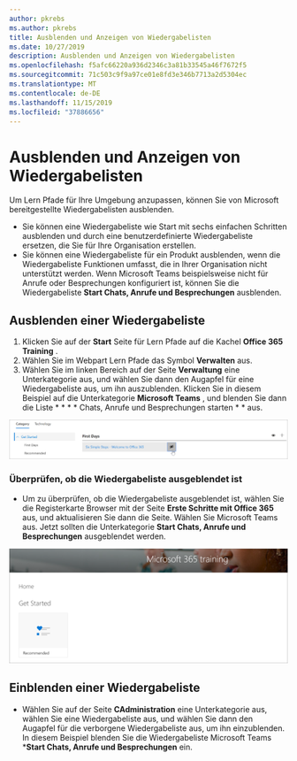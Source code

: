 ```yaml
---
author: pkrebs
ms.author: pkrebs
title: Ausblenden und Anzeigen von Wiedergabelisten
ms.date: 10/27/2019
description: Ausblenden und Anzeigen von Wiedergabelisten
ms.openlocfilehash: f5afc66220a936d2346c3a81b33545a46f7672f5
ms.sourcegitcommit: 71c503c9f9a97ce01e8fd3e346b7713a2d5304ec
ms.translationtype: MT
ms.contentlocale: de-DE
ms.lasthandoff: 11/15/2019
ms.locfileid: "37886656"
---
```

# <a name="hide-and-show-playlists"></a>Ausblenden und Anzeigen von Wiedergabelisten

Um Lern Pfade für Ihre Umgebung anzupassen, können Sie von Microsoft bereitgestellte Wiedergabelisten ausblenden. 

- Sie können eine Wiedergabeliste wie Start mit sechs einfachen Schritten ausblenden und durch eine benutzerdefinierte Wiedergabeliste ersetzen, die Sie für Ihre Organisation erstellen.
- Sie können eine Wiedergabeliste für ein Produkt ausblenden, wenn die Wiedergabeliste Funktionen umfasst, die in Ihrer Organisation nicht unterstützt werden. Wenn Microsoft Teams beispielsweise nicht für Anrufe oder Besprechungen konfiguriert ist, können Sie die Wiedergabeliste **Start Chats, Anrufe und Besprechungen** ausblenden. 

## <a name="hide-a-playlist"></a>Ausblenden einer Wiedergabeliste

1. Klicken Sie auf der **Start** Seite für Lern Pfade auf die Kachel **Office 365 Training** .
2. Wählen Sie im Webpart Lern Pfade das Symbol **Verwalten** aus. 
3. Wählen Sie im linken Bereich auf der Seite **Verwaltung** eine Unterkategorie aus, und wählen Sie dann den Augapfel für eine Wiedergabeliste aus, um ihn auszublenden. Klicken Sie in diesem Beispiel auf die Unterkategorie **Microsoft Teams** , und blenden Sie dann die Liste * * * * Chats, Anrufe und Besprechungen starten * * aus.  

![CG-hideplaylist. png](media/cg-hideplaylist.png)

### <a name="verify-the-playlist-is-hidden"></a>Überprüfen, ob die Wiedergabeliste ausgeblendet ist
- Um zu überprüfen, ob die Wiedergabeliste ausgeblendet ist, wählen Sie die Registerkarte Browser mit der Seite **Erste Schritte mit Office 365** aus, und aktualisieren Sie dann die Seite. Wählen Sie Microsoft Teams aus. Jetzt sollten die Unterkategorie **Start Chats, Anrufe und Besprechungen** ausgeblendet werden. 

![CG-hideplaylistrefresh. png](media/cg-hideplaylistrefresh.png)

## <a name="unhide-a-playlist"></a>Einblenden einer Wiedergabeliste

- Wählen Sie auf der Seite **CAdministration** eine Unterkategorie aus, wählen Sie eine Wiedergabeliste aus, und wählen Sie dann den Augapfel für die verborgene Wiedergabeliste aus, um ihn einzublenden. In diesem Beispiel blenden Sie die Wiedergabeliste Microsoft Teams ***Start Chats, Anrufe und Besprechungen** ein.   

